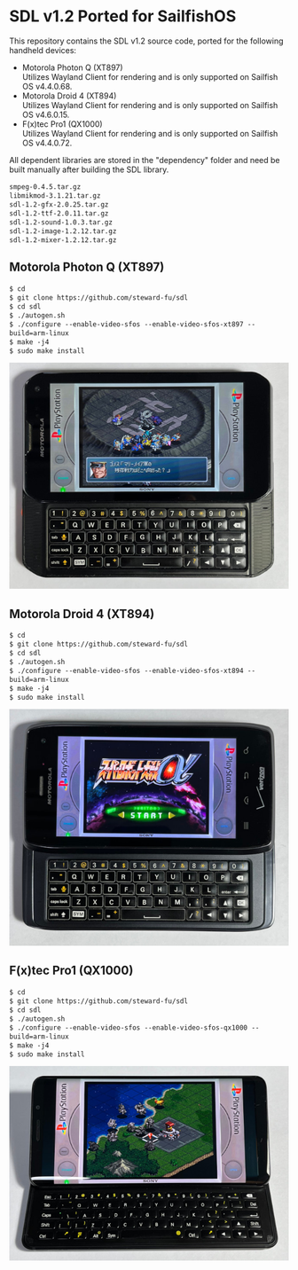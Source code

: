 # SDL v1.2 Ported for SailfishOS  
This repository contains the SDL v1.2 source code, ported for the following handheld devices:  
- Motorola Photon Q (XT897)  
  Utilizes Wayland Client for rendering and is only supported on Sailfish OS v4.4.0.68.
- Motorola Droid 4 (XT894)  
  Utilizes Wayland Client for rendering and is only supported on Sailfish OS v4.6.0.15.
- F(x)tec Pro1 (QX1000)  
  Utilizes Wayland Client for rendering and is only supported on Sailfish OS v4.4.0.72.

All dependent libraries are stored in the "dependency" folder and need be built manually after building the SDL library.
```
smpeg-0.4.5.tar.gz
libmikmod-3.1.21.tar.gz
sdl-1.2-gfx-2.0.25.tar.gz
sdl-1.2-ttf-2.0.11.tar.gz
sdl-1.2-sound-1.0.3.tar.gz
sdl-1.2-image-1.2.12.tar.gz
sdl-1.2-mixer-1.2.12.tar.gz
```

## Motorola Photon Q (XT897)
```
$ cd
$ git clone https://github.com/steward-fu/sdl
$ cd sdl
$ ./autogen.sh
$ ./configure --enable-video-sfos --enable-video-sfos-xt897 --build=arm-linux
$ make -j4
$ sudo make install
```
![image](image/xt897.jpg)  

## Motorola Droid 4 (XT894)
```
$ cd
$ git clone https://github.com/steward-fu/sdl
$ cd sdl
$ ./autogen.sh
$ ./configure --enable-video-sfos --enable-video-sfos-xt894 --build=arm-linux
$ make -j4
$ sudo make install
```
![image](image/xt894.jpg)  

## F(x)tec Pro1 (QX1000)
```
$ cd
$ git clone https://github.com/steward-fu/sdl
$ cd sdl
$ ./autogen.sh
$ ./configure --enable-video-sfos --enable-video-sfos-qx1000 --build=arm-linux
$ make -j4
$ sudo make install
```
![image](image/qx1000.jpg)
